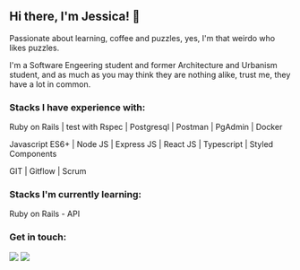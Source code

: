 ## Hi there, I'm Jessica! 👋

Passionate about learning, coffee and puzzles, yes, I'm that weirdo who likes puzzles.

I'm a Software Engeering student and former Architecture and Urbanism student, and as much as you may think they are nothing alike, trust me, they have a lot in common. 

### Stacks I have experience with:

Ruby on Rails | test with Rspec | Postgresql | Postman | PgAdmin | Docker

Javascript ES6+ | Node JS | Express JS |  React JS | Typescript | Styled Components 

GIT | Gitflow | Scrum 



### Stacks I'm currently learning:

Ruby on Rails - API


### Get in touch:
<a href="mailto:jessicagbsg@gmail.com"><img src="https://img.shields.io/badge/Gmail-EA4335?style=for-the-badge&logo=gmail&logoColor=white"></a>
<a href="https://www.linkedin.com/in/jessicagondim/"><img src="https://img.shields.io/badge/LinkedIn-0A66C2?style=for-the-badge&logo=linkedin&logoColor=white"></a>

